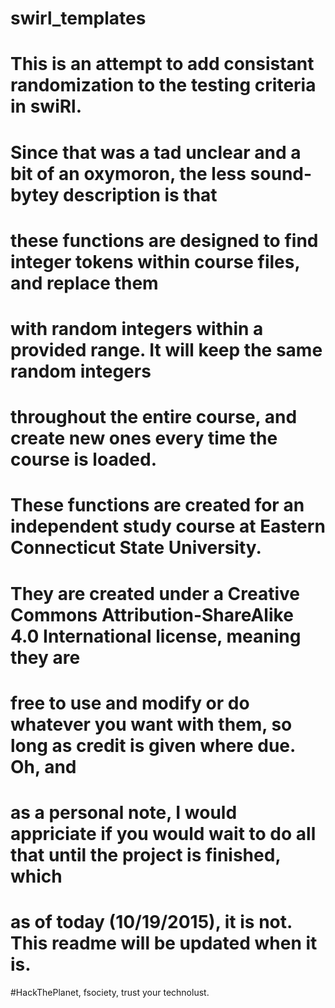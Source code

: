 # swirl_templates
# This is an attempt to add consistant randomization to the testing criteria in swiRl.
# Since that was a tad unclear and a bit of an oxymoron, the less sound-bytey description is that
# these functions are designed to find integer tokens within course files, and replace them
# with random integers within a provided range.  It will keep the same random integers
# throughout the entire course, and create new ones every time the course is loaded.
#
# These functions are created for an independent study course at Eastern Connecticut State University.
# They are created under a Creative Commons Attribution-ShareAlike 4.0 International license, meaning they are
# free to use and modify or do whatever you want with them, so long as credit is given where due.  Oh, and
# as a personal note, I would appriciate if you would wait to do all that until the project is finished, which
# as of today (10/19/2015), it is not.  This readme will be updated when it is.

#HackThePlanet, fsociety, trust your technolust.
